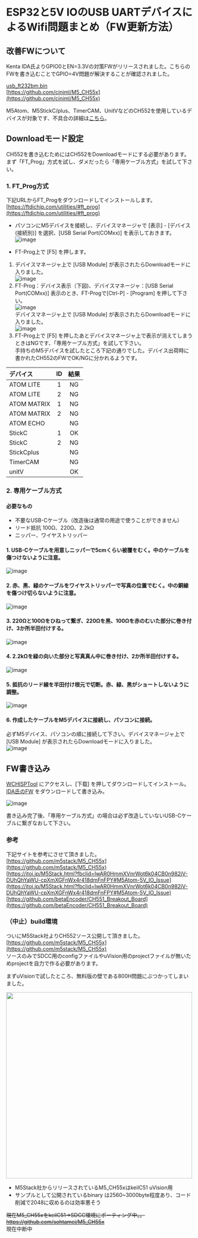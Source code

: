 # ESP32と5V IOのUSB UARTデバイスによるWifi問題まとめ（FW更新方法）

## 改善FWについて

Kenta IDA氏よりGPIO0とEN=3.3Vの対策FWがリリースされました。こちらのFWを書き込むことでGPIO=4V問題が解決することが確認されました。

[usb_ft232bm.bin](https://github.com/sohtamei/docs/blob/master/images/usb_ft232bm.bin)  
[https://github.com/ciniml/M5_CH55x](https://github.com/ciniml/M5_CH55x)

M5Atom、M5StickC/plus、TimerCAM、UnitVなどのCH552を使用しているデバイスが対象です、不具合の詳細は[こちら](esp32AndUsbUartWith5V_IO_Issue.html)。  

## Downloadモード設定

CH552を書き込むためにはCH552をDownloadモードにする必要があります。まず「FT_Prog」方式を試し、ダメだったら「専用ケーブル方式」を試して下さい。

### 1. FT_Prog方式

下記URLからFT_Progをダウンロードしてインストールします。  
[https://ftdichip.com/utilities/#ft_prog](https://ftdichip.com/utilities/#ft_prog)  

- パソコンにM5デバイスを接続し、デバイスマネージャで [表示] - [デバイス(接続別)] を選択、[USB Serial Port(COMxx)] を表示しておきます。  
![image](https://user-images.githubusercontent.com/43091864/142723316-7f39791f-8490-4269-ae82-2042a0e3ce1c.png)  

- FT-Prog上で [F5] を押します。  
1. デバイスマネージャ上で [USB Module] が表示されたらDownloadモードに入りました。  
  ![image](https://user-images.githubusercontent.com/43091864/142723703-ad1b8943-6412-4ed2-aad6-f3000517baea.png)  
2. FT-Prog：デバイス表示（下図)、デバイスマネージャ：[USB Serial Port(COMxx)] 表示のとき、FT-Progで[Ctrl-P] - [Program] を押して下さい。  
  ![image](https://user-images.githubusercontent.com/43091864/142723354-203363d8-3040-4997-822f-b3f729229575.png)  
  デバイスマネージャ上で [USB Module] が表示されたらDownloadモードに入りました。  
  ![image](https://user-images.githubusercontent.com/43091864/142723703-ad1b8943-6412-4ed2-aad6-f3000517baea.png)  
3. FT-Prog上で [F5] を押したあとデバイスマネージャ上で表示が消えてしまうときはNGです、「専用ケーブル方式」を試して下さい。  
手持ちのM5デバイスを試したところ下記の通りでした。デバイス出荷時に書かれたCH552のFWでOK/NGに分かれるようです。  

|デバイス|ID|結果|
|:--|:--:|:--:|
|ATOM LITE|1|NG|
|ATOM LITE|2|NG|
|ATOM MATRIX|1|NG|
|ATOM MATRIX|2|NG|
|ATOM ECHO||NG|
|StickC|1|OK|
|StickC|2|NG|
|StickCplus||NG|
|TimerCAM||NG|
|unitV||OK|

### 2. 専用ケーブル方式

#### 必要なもの

- 不要なUSB-Cケーブル（改造後は通常の用途で使うことができません）
- リード抵抗 100Ω、220Ω、2.2kΩ
- ニッパー、ワイヤストリッパー

#### 1. USB-Cケーブルを用意しニッパーで5cmくらい被覆をむく。中のケーブルを傷つけないように注意。  
![image](https://user-images.githubusercontent.com/43091864/142724354-ac27b3ec-0a9b-4e92-89db-f5e65eaf14d7.png)  

#### 2. 赤、黒、緑のケーブルをワイヤストリッパーで写真の位置でむく。中の銅線を傷つけ切らないように注意。
![image](https://user-images.githubusercontent.com/43091864/142724535-c8f25ae4-a2b9-4b29-8047-161d200ba2ed.png)

#### 3. 220Ωと100Ωをひねって繋ぎ、220Ωを黒、100Ωを赤のむいた部分に巻き付け、3か所半田付けする。
![image](https://user-images.githubusercontent.com/43091864/142724644-61091a2b-641d-4ba4-9bb9-4e49ea508092.png)

#### 4. 2.2kΩを緑の向いた部分と写真真ん中に巻き付け、2か所半田付けする。
![image](https://user-images.githubusercontent.com/43091864/142724710-701029b7-a954-4ad4-b1d9-4fded20fb5a1.png)

#### 5. 抵抗のリード線を半田付け根元で切断。赤、緑、黒がショートしないように調整。
![image](https://user-images.githubusercontent.com/43091864/142727163-a1051f7a-ac8d-4823-b3c0-a9ada4cfaa2c.png)

#### 6. 作成したケーブルをM5デバイスに接続し、パソコンに接続。  

 必ずM5デバイス、パソコンの順に接続して下さい。デバイスマネージャ上で [USB Module] が表示されたらDownloadモードに入りました。  
  ![image](https://user-images.githubusercontent.com/43091864/142723703-ad1b8943-6412-4ed2-aad6-f3000517baea.png)  

## FW書き込み

[WCHISPTool](http://www.wch.cn/downloads/WCHISPTool_Setup_exe.html) にアクセスし、[下载] を押してダウンロードしてインストール。  
[IDA氏のFW](https://github.com/sohtamei/docs/blob/master/images/usb_ft232bm.bin) をダウンロードして書き込み。

![image](https://user-images.githubusercontent.com/43091864/142724843-0a87950c-aba7-4282-b02d-80fb3d01ba5d.png)

書き込み完了後、「専用ケーブル方式」の場合は必ず改造していないUSB-Cケーブルに繋ぎなおして下さい。

### 参考

下記サイトを参考にさせて頂きました。  
[https://github.com/m5stack/M5_CH55x](https://github.com/m5stack/M5_CH55x)  
[https://itoi.jp/M5Stack.html?fbclid=IwAR0HmmXVnrWot6k04CB0n982jV-DUhQhYaWU-cpXmXGFnWx4r418dmFnFPY#M5Atom-5V_IO_Issue](https://itoi.jp/M5Stack.html?fbclid=IwAR0HmmXVnrWot6k04CB0n982jV-DUhQhYaWU-cpXmXGFnWx4r418dmFnFPY#M5Atom-5V_IO_Issue)  
[https://github.com/betaEncoder/CH551_Breakout_Board](https://github.com/betaEncoder/CH551_Breakout_Board)  


### （中止）build環境

ついにM5Stack社よりCH552ソース公開して頂きました。  
[https://github.com/m5stack/M5_CH55x](https://github.com/m5stack/M5_CH55x)  
ソースのみでSDCC用のconfigファイルやuVision用のprojectファイルが無いためprojectを自力で作る必要があります。

まずuVisionで試したところ、無料版の壁である800H問題にぶつかってしまいました。

<img src="https://user-images.githubusercontent.com/43091864/142502667-d9313ffb-0786-453e-b5bb-b10786edbf38.png" width="500" />  

- M5Stack社からリリースされているM5_CH55xはkeilC51 uVision用
- サンプルとして公開されているbinary は2560~3000byte程度あり、コード削減で2048に収めるのは効率悪そう

~~現在M5_CH55xをkeilC51→SDCC環境にポーティング中。。https://github.com/sohtamei/M5_CH55x~~  
現在中断中
